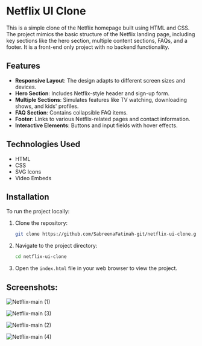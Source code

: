 # Netflix UI Clone

This is a simple clone of the Netflix homepage built using HTML and CSS. The project mimics the basic structure of the Netflix landing page, including key sections like the hero section, multiple content sections, FAQs, and a footer. It is a front-end only project with no backend functionality.

## Features

- **Responsive Layout**: The design adapts to different screen sizes and devices.
- **Hero Section**: Includes Netflix-style header and sign-up form.
- **Multiple Sections**: Simulates features like TV watching, downloading shows, and kids' profiles.
- **FAQ Section**: Contains collapsible FAQ items.
- **Footer**: Links to various Netflix-related pages and contact information.
- **Interactive Elements**: Buttons and input fields with hover effects.

## Technologies Used

- HTML
- CSS
- SVG Icons
- Video Embeds

## Installation

To run the project locally:

1. Clone the repository:
    ```bash
    git clone https://github.com/SabreenaFatimah-git/netflix-ui-clone.git
    ```

2. Navigate to the project directory:
    ```bash
    cd netflix-ui-clone
    ```

3. Open the `index.html` file in your web browser to view the project.

## Screenshots:

![Netflix-main (1)](https://github.com/user-attachments/assets/5ad6c28b-9a5f-40f0-9adc-4cb683934086)

![Netflix-main (3)](https://github.com/user-attachments/assets/9c425a38-cdbb-4c28-bb58-45e49f8211e6)

![Netflix-main (2)](https://github.com/user-attachments/assets/1a5819a0-fdbe-4c36-aa84-6bdb8c313257)

![Netflix-main (4)](https://github.com/user-attachments/assets/6dcf1b75-f0c4-42d2-886a-61faa8233623)

